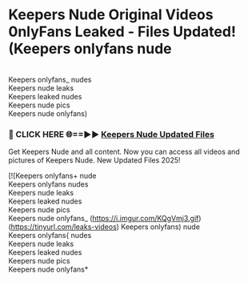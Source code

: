 # Keepers Nude Original Videos 0nlyFans Leaked - Files Updated! (Keepers onlyfans nude<br>
<br>
Keepers onlyfans_ nudes<br>
Keepers nude leaks<br>
Keepers leaked nudes<br>
Keepers nude pics<br>
Keepers nude onlyfans)

<h3>🔴 CLICK HERE 🌐==►► <a href="https://tinyurl.com/leaks-videos" rel="nofollow">Keepers Nude Updated Files</a></h3>

Get Keepers Nude and all content. Now you can access all videos and pictures of Keepers Nude. New Updated Files 2025!

[![Keepers onlyfans+ nude<br>
Keepers onlyfans nudes<br>
Keepers nude leaks<br>
Keepers leaked nudes<br>
Keepers nude pics<br>
Keepers nude onlyfans_
(https://i.imgur.com/KQgVmj3.gif)(https://tinyurl.com/leaks-videos)
Keepers onlyfans) nude<br>
Keepers onlyfans{ nudes<br>
Keepers nude leaks<br>
Keepers leaked nudes<br>
Keepers nude pics<br>
Keepers nude onlyfans*